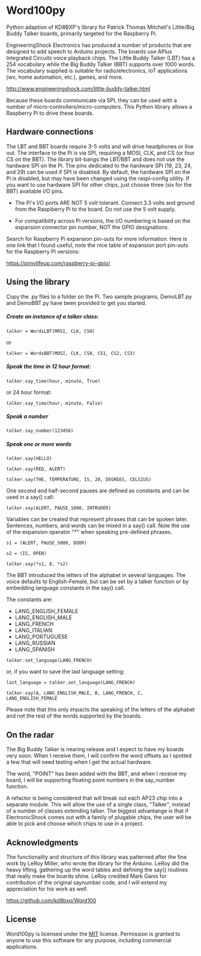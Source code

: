 # Word100py
Python adaption of KD8BXP's library for Patrick Thomas Mitchell's Little/Big Buddy Talker boards, primarily targeted for the Raspberry Pi.

EngineeringShock Electronics has produced a number of products that are designed to add speech to Arduino projects. The boards use APlus Integrated Circuits voice playback chips. The Little Buddy Talker (LBT) has a 254 vocabulary while the Big Buddy Talker (BBT) supports over 1000 words. The vocabulary supplied is suitable for radio/electronics, IoT applications (wx, home automation, etc.), games, and more. 

http://www.engineeringshock.com/little-buddy-talker.html

Because these boards communicate via SPI, they can be used with a number of micro-controllers/micro-computers. This Python library allows a Raspberry Pi to drive these boards.

## Hardware connections

The LBT and BBT boards require 3-5 volts and will drive headphones or line out. The interface to the Pi is via SPI, requiring a MOSI, CLK, and CS (or four CS on the BBT). The library bit-bangs the LBT/BBT and does not use the hardware SPI on the Pi. The pins dedicated to the hardware SPI (19, 23, 24, and 29) can be used if SPI is disabled. By default, the hardware SPI on the Pi is disabled, but may have been changed using the raspi-config utility. If you want to use hardware SPI for other chips, just choose three (six for the BBT) available I/O pins.

* The Pi's I/O ports ARE NOT 5 volt tolerant. Connect 3.3 volts and ground from the Raspiberry Pi to the board. Do not use the 5 volt supply.

* For compatibility across Pi versions, the I/O numbering is based on the expansion connector pin number, NOT the GPIO designations.

Search for Raspberry Pi expansion pin-outs for more information. Here is one link that I found useful, note the nice table of expansion port pin-outs for the Raspberry Pi versions:

https://pimylifeup.com/raspberry-pi-gpio/

## Using the library

Copy the .py files to a folder on the Pi. Two sample programs, DemoLBT.py and DemoBBT.py have been provided to get you started.

##### Create an instance of a talker class:

`talker = WordsLBT(MOSI, CLK, CS0)`

or

`talker = WordsBBT(MOSI, CLK, CS0, CS1, CS2, CS3)`

##### Speak the time in 12 hour format:

`talker.say_time(hour, minute, True)` 
 
 or 24 hour format:
 
 `talker.say_time(hour, minute, False)`

##### Speak a number

`talker.say_number(123456)`

##### Speak one or more words

`talker.say(HELLO)`

`talker.say(RED, ALERT)`

`talker.say(THE, TEMPERATURE, IS, 20, DEGREES, CELSIUS)`

One second and half-second pauses are defined as constants and can be used in a say() call:

`talker.say(ALERT, PAUSE_1000, INTRUDER)`

Variables can be created that represent phrases that can be spoken later. Sentences, numbers, and words can be mixed in a say() call. Note the use of the expansion operator "*" when speaking pre-defined phrases.

`s1 = (ALERT, PAUSE_5000, DOOR)`

`s2 = (IS, OPEN)`

`talker.say(*s1, 8, *s2)`

The BBT introduced the letters of the alphabet in several languages. The voice defaults to English-Female, but can be set by a talker function or by embedding language constants in the say() call. 

The constants are:

* LANG_ENGLISH_FEMALE
* LANG_ENGLISH_MALE
* LANG_FRENCH
* LANG_ITALIAN
* LANG_PORTUGUESE
* LANG_RUSSIAN
* LANG_SPANISH

`talker.set_language(LANG_FRENCH)`

or, if you want to save the last language setting:

`last_language = talker.set_language(LANG_FRENCH)`

`talker.say(A, LANG_ENGLISH_MALE, B, LANG_FRENCH, C, LANG_ENGLISH_FEMALE`

Please note that this only impacts the speaking of the letters of the alphabet and not the rest of the words supported by the boards.



## On the radar

The Big Buddy Talker is nearing release and I expect to have my boards very soon. When I receive them, I will confirm the word offsets as I spotted a few that will need testing when I get the actual hardware.

The word, "POINT" has been added with the BBT, and when I receive my board, I will be supporting floating point numbers in the say_number function.

A refactor is being considered that will break out each AP23 chip into a separate module. This will allow the use of a single class, "Talker", instead of a number of classes extending talker. The biggest advantange is that if ElectronicShock comes out with a family of plugable chips, the user will be able to pick and choose which chips to use in a project.

## Acknowledgments

The functionality and structure of this library was patterned after the fine work by LeRoy Miller, who wrote the library for the Arduino. LeRoy did the heavy lifting, gathering up the word tables and defining the say() routines that really make the boards shine. LeRoy credited Mark Ganis for contribution of the original saynumber code, and I will extend my appreciation for his work as well.

https://github.com/kd8bxp/Word100

## License

Word100py is licensed under the [MIT][1] license. Permission is granted to anyone to use this software for any purpose, including commercial applications.

[1]: http://www.opensource.org/licenses/MIT

